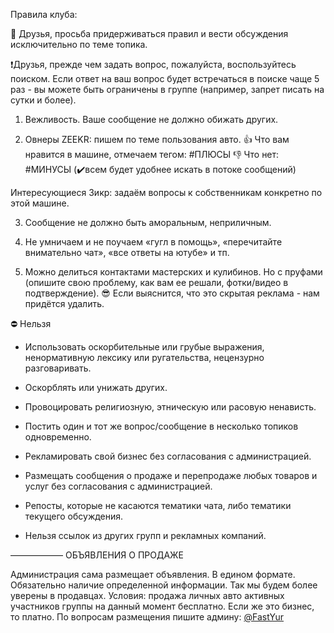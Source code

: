 Правила клуба:

🤝 Друзья, просьба придерживаться правил и вести обсуждения исключительно по теме топика.

❗️Друзья, прежде чем задать вопрос, пожалуйста, воспользуйтесь поиском. Если ответ на ваш вопрос будет встречаться в поиске чаще 5 раз - вы можете быть ограничены в группе (например, запрет писать на сутки и более).

1. Вежливость. Ваше сообщение не должно  обижать других.

2. Овнеры ZEEKR: пишем по теме пользования авто. 
👍 Что вам нравится в машине, отмечаем тегом: #ПЛЮСЫ
👎 Что нет: #МИНУСЫ
(✔️всем будет удобнее искать в потоке сообщений)

Интересующиеся Зикр: задаём вопросы к собственникам конкретно по этой машине. 

3. Сообщение не должно быть аморальным, неприличным.

4. Не умничаем и не поучаем «гугл в помощь», «перечитайте внимательно чат», «все ответы на ютубе» и тп. 

5. Можно делиться контактами мастерских и кулибинов. Но с пруфами (опишите свою проблему, как вам ее решали, фотки/видео в подтверждение). 
😎 Если выяснится, что это скрытая реклама - нам придётся удалить.

⛔️ Нельзя

- Использовать оскорбительные или грубые выражения, ненормативную лексику или ругательства, нецензурно разговаривать.

- Оскорблять или унижать других.

- Провоцировать религиозную, этническую или расовую ненависть.

- Постить один и тот же вопрос/сообщение в несколько топиков одновременно.

- Рекламировать свой бизнес без согласования с администрацией.

- Размещать сообщения о продаже и перепродаже любых товаров и услуг без согласования с администрацией.

- Репосты, которые не касаются тематики чата, либо тематики текущего обсуждения.

- Нельзя ссылок из других групп и рекламных компаний.

——————
ОБЪЯВЛЕНИЯ О ПРОДАЖЕ 

Администрация сама размещает объявления. 
В едином формате. 
Обязательно наличие определенной информации. 
Так мы будем более уверены в продавцах. 
Условия: продажа личных авто активных участников группы на данный момент бесплатно. Если же это бизнес, то платно.
По вопросам размещения пишите админу: [@FastYur](https://t.me/FastYur)
